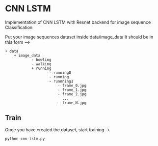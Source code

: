 # CNN LSTM 
Implementation of CNN LSTM with Resnet backend for image sequence Classification


Put your image sequences dataset inside data/image_data
It should be in this form -->
```
+ data 
    + image_data    
            - bowling
            - walking
            + running 
                    - running0
                    - running
                    - runnning1
                        - frame_0.jpg
                        - frame_1.jpg
                        - frame_2.jpg
                          ...
                        - frame_N.jpg
```
## Train
Once you have created the dataset, start training ->
```
python cnn-lstm.py 
```

